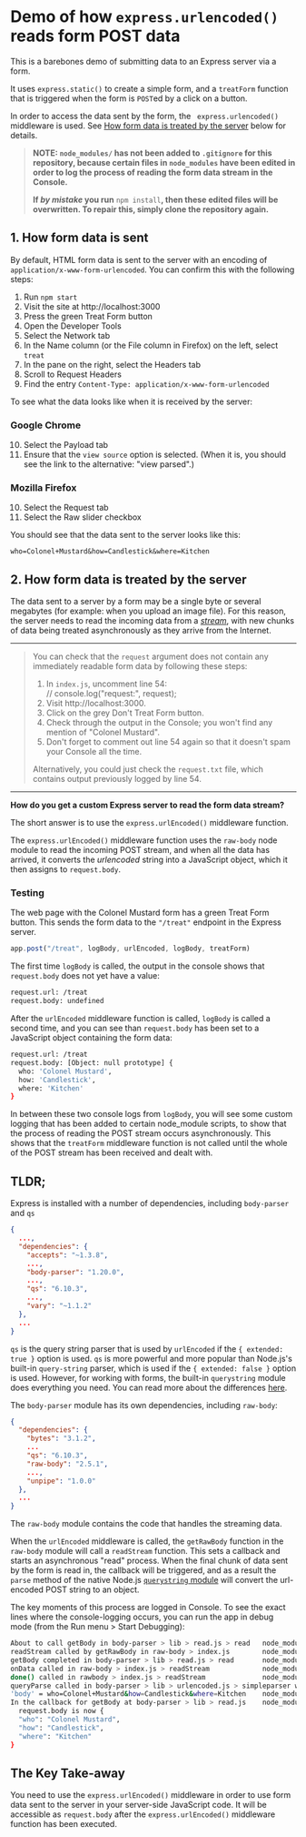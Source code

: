 # Demo of how `express.urlencoded()` reads form POST data

This is a barebones demo of submitting data to an Express server via a form.

It uses `express.static()` to create a simple form, and a `treatForm` function that is triggered when the form is `POST`ed by a click on a button.

In order to access the data sent by the form, the ` express.urlencoded()` middleware is used. See [How form data is treated by the server](#2-how-form-data-is-treated-by-the-server) below for details.

> **NOTE: `node_modules/` has not been added to `.gitignore` for this repository, because certain files in `node_modules` have been edited in order to log the process of reading the form data stream in the Console.**
> 
> **If _by mistake_ you run** `npm install`**, then these edited files will be overwritten. To repair this, simply clone the repository again.**


## 1. How form data is sent
By default, HTML form data is sent to the server with an encoding of `application/x-www-form-urlencoded`. You can confirm this with the following steps:

1. Run `npm start`
2. Visit the site at http://localhost:3000
3. Press the green Treat Form button
4. Open the Developer Tools
5. Select the Network tab
6. In the Name column (or the File column in Firefox) on the left, select `treat`
7. In the pane on the right, select the Headers tab
8. Scroll to Request Headers
9. Find the entry `Content-Type: application/x-www-form-urlencoded`

To see what the data looks like when it is received by the server:

### Google Chrome
10. Select the Payload tab
11. Ensure that the `view source` option is selected. (When it is, you should see the link to the alternative: "view parsed".)

### Mozilla Firefox
10. Select the Request tab
11. Select the Raw slider checkbox

You should see that the data sent to the server looks like this:

`who=Colonel+Mustard&how=Candlestick&where=Kitchen`

## 2. How form data is treated by the server

The data sent to a server by a form may be a single byte or several megabytes (for example: when you upload an image file). For this reason, the server needs to read the incoming data from a [_stream_](https://nodesource.com/blog/understanding-streams-in-nodejs/), with new chunks of data being treated asynchronously as they arrive from the Internet.

---
> You can check that the `request` argument does not contain any
> immediately readable form data by following these steps:
> 1. In `index.js`, uncomment line 54:  
>    // console.log("request:", request);
> 2. Visit http://localhost:3000.
> 3. Click on the grey Don't Treat Form button.
> 4. Check through the output in the Console; you won't find any mention of "Colonel Mustard".
> 5. Don't forget to comment out line 54 again so that it doesn't spam your Console all the time.
>
> Alternatively, you could just check the `request.txt` file, which contains output previously logged by line 54.
---

**How do you get a custom Express server to read the form data stream?**

The short answer is to use the `express.urlEncoded()` middleware function.

The `express.urlEncoded()` middleware function uses the `raw-body` node module to read the incoming POST stream, and when all the data has arrived, it converts the *urlencoded* string into a JavaScript object, which it then assigns to `request.body`. 

### Testing

The web page with the Colonel Mustard form has a green Treat Form button. This sends the form data to the `"/treat"` endpoint in the Express server.

```javascript
app.post("/treat", logBody, urlEncoded, logBody, treatForm)
```

The first time `logBody` is called, the output in the console shows that `request.body` does not yet have a value:

```bash
request.url: /treat
request.body: undefined
```

After the `urlEncoded` middleware function is called, `logBody` is called a second time, and you can see than `request.body` has been set to a JavaScript object containing the form data:

```bash
request.url: /treat
request.body: [Object: null prototype] {
  who: 'Colonel Mustard',
  how: 'Candlestick',
  where: 'Kitchen'
}
```

In between these two console logs from `logBody`, you will see some custom logging that has been added to certain node_module scripts, to show that the process of reading the POST stream occurs asynchronously. This shows that the `treatForm` middleware function is not called until the whole of the POST stream has been received and dealt with.

## TLDR;

Express is installed with a number of dependencies, including `body-parser` and `qs`

```json
{ 
  ...,
  "dependencies": {
    "accepts": "~1.3.8",
    ...,
    "body-parser": "1.20.0",
    ...,
    "qs": "6.10.3",
    ...,
    "vary": "~1.1.2"
  },
  ...
}
```

`qs` is the query string parser that is used by `urlEncoded` if the `{ extended: true }` option is used. `qs` is more powerful and more popular than Node.js's built-in `query-string` parser, which is used if the `{ extended: false }` option is used. However, for working with forms, the built-in `querystring` module does everything you need. You can read more about the differences [here](https://stackoverflow.com/a/50199038).

The `body-parser` module has its own dependencies, including `raw-body`:

```json
{
  "dependencies": {
    "bytes": "3.1.2",
    ...
    "qs": "6.10.3",
    "raw-body": "2.5.1",
    ...,
    "unpipe": "1.0.0"
  },
  ...
}
```

The `raw-body` module contains the code that handles the streaming data.

When the `urlEncoded` middleware is called, the `getRawBody` function in the `raw-body` module will call a `readStream` function. This sets a callback and starts an asynchronous "read" process. When the final chunk of data sent by the form is read in, the callback will be triggered, and as a result the `parse` method of the native Node.js [`querystring` module](https://github.com/nodejs/node/blob/v16.15.0/lib/querystring.js) will convert the url-encoded POST string to an object.

The key moments of this process are logged in Console. To see the exact lines where the console-logging occurs, you can run the app in debug mode (from the Run menu > Start Debugging):

```bash
About to call getBody in body-parser > lib > read.js > read   node_modules/body-parser/lib/read.js:82
readStream called by getRawBody in raw-body > index.js        node_modules/raw-body/index.js:150
getBody completed in body-parser > lib > read.js > read       node_modules/body-parser/lib/read.js:154
onData called in raw-body > index.js > readStream             node_modules/raw-body/index.js:255
done() called in rawbody > index.js > readStream              node_modules/raw-body/index.js:211
queryParse called in body-parser > lib > urlencoded.js > simpleparser with
'body' = who=Colonel+Mustard&how=Candlestick&where=Kitchen    node_modules/body-parser/lib/types/urlencoded.js:260
In the callback for getBody at body-parser > lib > read.js    node_modules/body-parser/lib/read.js:136
  request.body is now {
  "who": "Colonel Mustard",
  "how": "Candlestick",
  "where": "Kitchen"
}
```

## The Key Take-away

You need to use the `express.urlEncoded()` middleware in order to use form data sent to the server in your server-side JavaScript code. It will be accessible as `request.body` after the `express.urlEncoded()` middleware function has been executed.